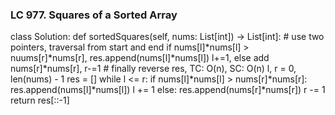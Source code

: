 ### LC 977. Squares of a Sorted Array
class Solution:
    def sortedSquares(self, nums: List[int]) -> List[int]:
        # use two pointers, traversal from start and end if nums[l]*nums[l] > nuums[r]*nums[r], res.append(nums[l]*nums[l]) l+=1, else add nums[r]*nums[r], r-=1
        # finally reverse res, TC: O(n), SC: O(n)
        l, r = 0, len(nums) - 1
        res = []
        while l <= r:
            if nums[l]*nums[l] > nums[r]*nums[r]:
                res.append(nums[l]*nums[l])
                l += 1
            else:
                res.append(nums[r]*nums[r])
                r -= 1
        return res[::-1]
